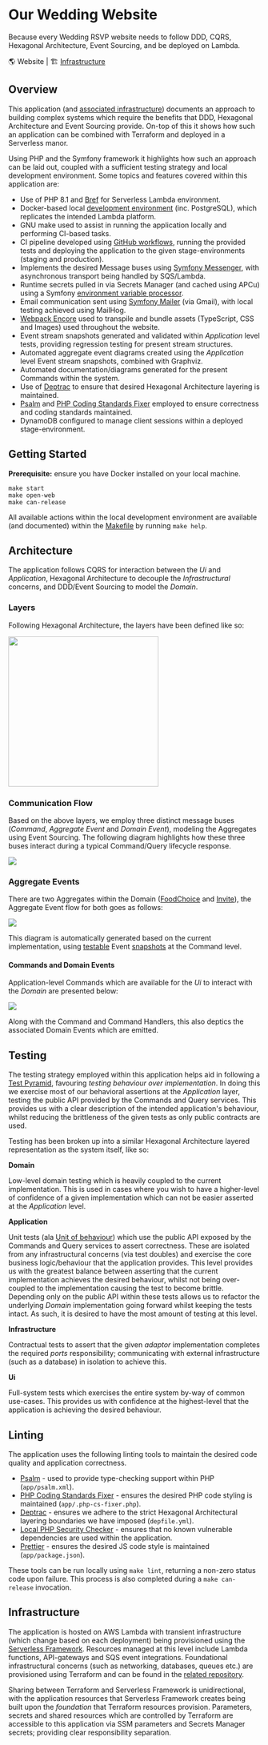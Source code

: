 # Our Wedding Website

Because every Wedding RSVP website needs to follow DDD, CQRS, Hexagonal Architecture, Event Sourcing, and be deployed on Lambda.

🌎 Website | 🏗️ [Infrastructure](https://github.com/eddmann/our-wedding-infra)

## Overview

This application (and [associated infrastructure](https://github.com/eddmann/our-wedding-infra)) documents an approach to building complex systems which require the benefits that DDD, Hexagonal Architecture and Event Sourcing provide.
On-top of this it shows how such an application can be combined with Terraform and deployed in a Serverless manor.

Using PHP and the Symfony framework it highlights how such an approach can be laid out, coupled with a sufficient testing strategy and local development environment.
Some topics and features covered within this application are:

- Use of PHP 8.1 and [Bref](https://bref.sh/) for Serverless Lambda environment.
- Docker-based local [development environment](./docker) (inc. PostgreSQL), which replicates the intended Lambda platform.
- GNU make used to assist in running the application locally and performing CI-based tasks.
- CI pipeline developed using [GitHub workflows](./.github/workflows), running the provided tests and deploying the application to the given stage-environments (staging and production).
- Implements the desired Message buses using [Symfony Messenger](https://symfony.com/doc/current/messenger.html), with asynchronous transport being handled by SQS/Lambda.
- Runtime secrets pulled in via Secrets Manager (and cached using APCu) using a Symfony [environment variable processor](https://symfony.com/doc/current/configuration/env_var_processors.html).
- Email communication sent using [Symfony Mailer](https://symfony.com/doc/current/mailer.html) (via Gmail), with local testing achieved using MailHog.
- [Webpack Encore](https://symfony.com/doc/current/frontend.html) used to transpile and bundle assets (TypeScript, CSS and Images) used throughout the website.
- Event stream snapshots generated and validated within _Application_ level tests, providing regression testing for present stream structures.
- Automated aggregate event diagrams created using the _Application_ level Event stream snapshots, combined with Graphviz.
- Automated documentation/diagrams generated for the present Commands within the system.
- Use of [Deptrac](https://github.com/qossmic/deptrac) to ensure that desired Hexagonal Architecture layering is maintained.
- [Psalm](https://psalm.dev/) and [PHP Coding Standards Fixer](https://cs.symfony.com/) employed to ensure correctness and coding standards maintained.
- DynamoDB configured to manage client sessions within a deployed stage-environment.

## Getting Started

**Prerequisite:** ensure you have Docker installed on your local machine.

```
make start
make open-web
make can-release
```

All available actions within the local development environment are available (and documented) within the [Makefile](Makefile) by running `make help`.

## Architecture

The application follows CQRS for interaction between the _Ui_ and _Application_, Hexagonal Architecture to decouple the _Infrastructural_ concerns, and DDD/Event Sourcing to model the _Domain_.

### Layers

Following Hexagonal Architecture, the layers have been defined like so:

<img src="documentation/hexagonal-architecture.png" width="300">

### Communication Flow

Based on the above layers, we employ three distinct message buses (_Command_, _Aggregate Event_ and _Domain Event_), modeling the Aggregates using Event Sourcing.
The following diagram highlights how these three buses interact during a typical Command/Query lifecycle response.

![](documentation/cqrs-event-sourcing-flow-diagram.png)

### Aggregate Events

There are two Aggregates within the Domain ([FoodChoice](app/src/Domain/Model/FoodChoice) and [Invite](app/src/Domain/Model/Invite)), the Aggregate Event flow for both goes as follows:

![](documentation/aggregate-event-digram.svg)

This diagram is automatically generated based on the current implementation, using [testable](app/tests/Application/Command/CommandTestCase.php) Event [snapshots](app/tests/Application/Command/EventStoreSnapshots) at the Command level.

#### Commands and Domain Events

Application-level Commands which are available for the _Ui_ to interact with the _Domain_ are presented below:

![](documentation/command-digram.svg)

Along with the Command and Command Handlers, this also deptics the associated Domain Events which are emitted.

## Testing

The testing strategy employed within this application helps aid in following a [Test Pyramid](https://martinfowler.com/articles/practical-test-pyramid.html), favouring _testing behaviour over implementation_.
In doing this we exercise most of our behavioral assertions at the _Application_ layer, testing the public API provided by the Commands and Query services.
This provides us with a clear description of the intended application's behaviour, whilst reducing the brittleness of the given tests as only public contracts are used.

Testing has been broken up into a similar Hexagonal Architecture layered representation as the system itself, like so:

**Domain**

Low-level domain testing which is heavily coupled to the current implementation.
This is used in cases where you wish to have a higher-level of confidence of a given implementation which can not be easier asserted at the _Application_ level.

**Application**

Unit tests (ala [Unit of behaviour](https://vimeo.com/68375232)) which use the public API exposed by the Commands and Query services to assert correctness.
These are isolated from any infrastructural concerns (via test doubles) and exercise the core business logic/behaviour that the application provides.
This level provides us with the greatest balance between asserting that the current implementation achieves the desired behaviour, whilst not being over-coupled to the implementation causing the test to become brittle.
Depending only on the public API within these tests allows us to refactor the underlying _Domain_ implementation going forward whilst keeping the tests intact.
As such, it is desired to have the most amount of testing at this level.

**Infrastructure**

Contractual tests to assert that the given _adaptor_ implementation completes the required _ports_ responsibility; communicating with external infrastructure (such as a database) in isolation to achieve this.

**Ui**

Full-system tests which exercises the entire system by-way of common use-cases.
This provides us with confidence at the highest-level that the application is achieving the desired behaviour.

## Linting

The application uses the following linting tools to maintain the desired code quality and application correctness.

- [Psalm](https://psalm.dev/) - used to provide type-checking support within PHP (`app/psalm.xml`).
- [PHP Coding Standards Fixer](https://cs.symfony.com/) - ensures the desired PHP code styling is maintained (`app/.php-cs-fixer.php`).
- [Deptrac](https://github.com/qossmic/deptrac) - ensures we adhere to the strict Hexagonal Architectural layering boundaries we have imposed (`depfile.yml`).
- [Local PHP Security Checker](https://github.com/fabpot/local-php-security-checker) - ensures that no known vulnerable dependencies are used within the application.
- [Prettier](https://prettier.io/) - ensures the desired JS code style is maintained (`app/package.json`).

These tools can be run locally using `make lint`, returning a non-zero status code upon failure.
This process is also completed during a `make can-release` invocation.

## Infrastructure

The application is hosted on AWS Lambda with transient infrastructure (which change based on each deployment) being provisioned using the [Serverless Framework](./app/serverless.yml).
Resources managed at this level include Lambda functions, API-gateways and SQS event integrations.
Foundational infrastructural concerns (such as networking, databases, queues etc.) are provisioned using Terraform and can be found in the [related repository](https://github.com/eddmann/our-wedding-infra).

Sharing between Terraform and Serverless Framework is unidirectional, with the application resources that Serverless Framework creates being built upon the _foundation_ that Terraform resources provision.
Parameters, secrets and shared resources which are controlled by Terraform are accessible to this application via SSM parameters and Secrets Manager secrets; providing clear responsibility separation.
